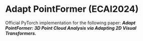 # Adapt PointFormer  (ECAI2024)
Official PyTorch implementation for the following paper:  ***Adapt PointFormer: 3D Point Cloud Analysis via Adapting 2D Visual Transformers.*** 
